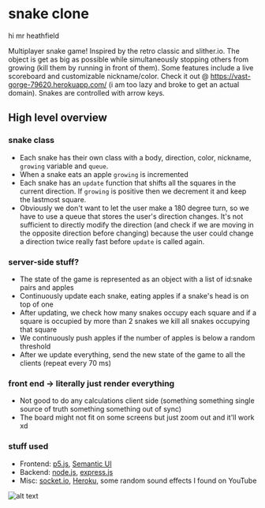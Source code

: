 # snake clone
hi mr heathfield

Multiplayer snake game! Inspired by the retro classic and slither.io. The object is get as big as possible while simultaneously stopping others from growing (kill them by running in front of them). Some features include a live scoreboard and customizable nickname/color. Check it out @ https://vast-gorge-79620.herokuapp.com/ (i am too lazy and broke to get an actual domain). Snakes are controlled with arrow keys.

## High level overview
### snake class
- Each snake has their own class with a body, direction, color, nickname, `growing` variable and `queue`.
- When a snake eats an apple `growing` is incremented
- Each snake has an `update` function that shifts all the squares in the current direction. If `growing` is positive then we decrement it and keep the lastmost square.
- Obviously we don't want to let the user make a 180 degree turn, so we have to use a queue that stores the user's direction changes. It's not sufficient to directly modify the direction (and check if we are moving in the opposite direction before changing) because the user could change a direction twice really fast before `update` is called again.

### server-side stuff?

- The state of the game is represented as an object with a list of id:snake pairs and apples
- Continuously update each snake, eating apples if a snake's head is on top of one
- After updating, we check how many snakes occupy each square and if a square is occupied by more than 2 snakes we kill all snakes occupying that square
- We continuously push apples if the number of apples is below a random threshold
- After we update everything, send the new state of the game to all the clients (repeat every 70 ms)

### front end -> literally just render everything

- Not good to do any calculations client side (something something single source of truth something something out of sync)
- The board might not fit on some screens but just zoom out and it'll work xd

### stuff used
- Frontend: [p5.js](https://p5js.org), [Semantic UI](https://semantic-ui.com/)
- Backend: [node.js](https://nodejs.org/en/), [express.js](https://expressjs.com/)
- Misc: [socket.io](socket.io), [Heroku](https://www.heroku.com/), some random sound effects I found on YouTube

![alt text](https://i.imgur.com/2KLubDB.png)